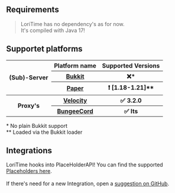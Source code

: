 ## Requirements
> LoriTime has no dependency's as for now.<br>
> It's compiled with Java 17!

## Supportet platforms
<table class="tg">
<thead>
  <tr>
    <th class="tg-9wq8" rowspan="4">(Sub)-Server</th>
    <th class="tg-0pky">Platform name</th>
    <th class="tg-0pky">Supported Versions</th>
  </tr>
  <tr>
    <th class="tg-0pky"><a href="https://getbukkit.org/">Bukkit</a></th>
    <th class="tg-0pky">❌*</th>
  </tr>
  <tr>
    <th class="tg-0lax"><a href="https://papermc.io/software/paper">Paper</a></th>
    <th class="tg-0lax">❗ [1.18-1.21]**</th>
  </tr>
</thead>
<tbody>
  <tr>
    <th class="tg-lboi" rowspan="4">Proxy's</th>
    <th class="tg-0pky"><a href="https://papermc.io/software/velocity">Velocity</a></th>
    <th class="tg-0pky">✅ 3.2.0</th>
  </tr>
  <tr>
    <th class="tg-0pky"><a href="https://ci.md-5.net/job/BungeeCord/">BungeeCord</a></th>
    <th class="tg-0pky">✅ lts</th>
  </tr>
</tbody>
</table>
* No plain Bukkit support<br>
** Loaded via the Bukkit loader<br>

## Integrations
LoriTime hooks into PlaceHolderAPI!
You can find the supported [Placeholders here](https://github.com/Lorias-Jak/LoriTime/wiki/Placeholder).
<br>
<br>
If there's need for a new Integration,
open a [suggestion on GitHub](https://github.com/Lorias-Jak/LoriTime/issues/new/choose).
